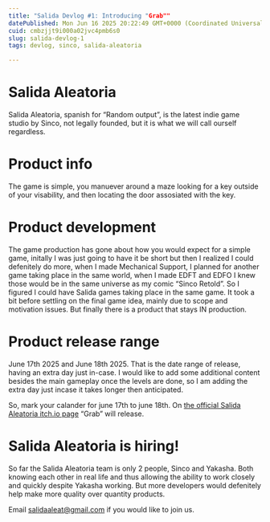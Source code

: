 ```yaml
---
title: "Salida Devlog #1: Introducing "Grab""
datePublished: Mon Jun 16 2025 20:22:49 GMT+0000 (Coordinated Universal Time)
cuid: cmbzjjt9i000a02jvc4pmb6s0
slug: salida-devlog-1
tags: devlog, sinco, salida-aleatoria

---
```


# Salida Aleatoria

Salida Aleatoria, spanish for “Random output”, is the latest indie game studio by Sinco, not legally founded, but it is what we will call ourself regardless.

# Product info

The game is simple, you manuever around a maze looking for a key outside of your visability, and then locating the door assosiated with the key.

# Product development

The game production has gone about how you would expect for a simple game, initally I was just going to have it be short but then I realized I could defenitely do more, when I made Mechanical Support, I planned for another game taking place in the same world, when I made EDFT and EDFO I knew those would be in the same universe as my comic “Sinco Retold”. So I figured I could have Salida games taking place in the same game. It took a bit before settling on the final game idea, mainly due to scope and motivation issues. But finally there is a product that stays IN production.

# Product release range

June 17th 2025 and June 18th 2025. That is the date range of release, having an extra day just in-case. I would like to add some additional content besides the main gameplay once the levels are done, so I am adding the extra day just incase it takes longer then anticipated.

So, mark your calander for june 17th to june 18th. On [the official Salida Aleatoria itch.io page](https://salida-aleatoria.itch.io) “Grab” will release.

# Salida Aleatoria is hiring!

So far the Salida Aleatoria team is only 2 people, Sinco and Yakasha. Both knowing each other in real life and thus allowing the ability to work closely and quickly despite Yakasha working. But more developers would defenitely help make more quality over quantity products.

Email salidaaleat@gmail.com if you would like to join us.